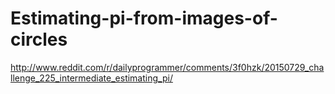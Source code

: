 # Estimating-pi-from-images-of-circles
http://www.reddit.com/r/dailyprogrammer/comments/3f0hzk/20150729_challenge_225_intermediate_estimating_pi/
